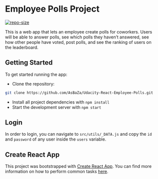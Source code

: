 # Employee Polls Project

[![repo-size](https://img.shields.io/github/repo-size/AsBaZa/Udacity-React-Employee-Polls?style=for-the-badge&logo=appveyor)](https://img.shields.io/github/repo-size/AsBaZa/Udacity-React-Employee-Polls?style=for-the-badge&logo=appveyor) 

This is a  web app that lets an employee create polls for coworkers. Users will be able to answer polls, see which polls they haven’t answered, see how other people have voted, post polls, and see the ranking of users on the leaderboard.

## Getting Started

To get started running the app:

 - Clone the repository:
 ```bash
git clone https://github.com/AsBaZa/Udacity-React-Employee-Polls.git
 ```
 - Install all project dependencies with `npm install`
 - Start the development server with `npm start`

## Login

In order to login, you can navigate to `src/utils/_DATA.js` and copy the `id` and `password` of any user inside the `users` variable. 

## Create React App

This project was bootstrapped with [Create React App](https://github.com/facebook/create-react-app). You can find more information on how to perform common tasks [here](https://github.com/facebook/create-react-app/blob/main/packages/cra-template/template/README.md).
